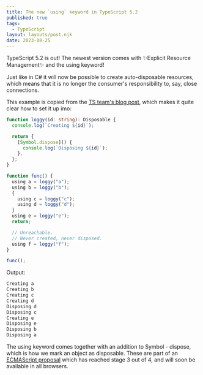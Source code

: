 ```yaml
---
title: The new `using` keyword in TypeScript 5.2
published: true
tags:
  - TypeScript
layout: layouts/post.njk
date: 2023-08-25
---
```


TypeScript 5.2 is out! The newest version comes with ✨Explicit Resource Management✨ and the using keyword!

Just like in C# it will now be possible to create auto-disposable resources, which means that it is no longer the consumer's responsibility to, say, close connections.

This example is copied from the [TS team's blog post](https://devblogs.microsoft.com/typescript/announcing-typescript-5-2/#using-declarations-and-explicit-resource-management), which makes it quite clear how to set it up imo:

```ts
function loggy(id: string): Disposable {
  console.log(`Creating ${id}`);

  return {
    [Symbol.dispose]() {
      console.log(`Disposing ${id}`);
    },
  };
}

function func() {
  using a = loggy("a");
  using b = loggy("b");
  {
    using c = loggy("c");
    using d = loggy("d");
  }
  using e = loggy("e");
  return;

  // Unreachable.
  // Never created, never disposed.
  using f = loggy("f");
}

func();
```

Output:

```sh
Creating a
Creating b
Creating c
Creating d
Disposing d
Disposing c
Creating e
Disposing e
Disposing b
Disposing a
```

The using​​ keyword comes together with an addition to Symbol - dispose, which is how we mark an object as disposable. These are part of an [ECMAScript proposal](https://github.com/tc39/proposal-explicit-resource-management) which has reached stage 3 out of 4, and will soon be available in all browsers.
